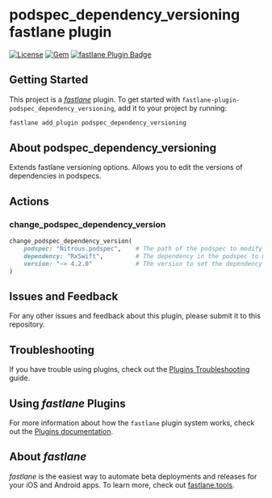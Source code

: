 # podspec_dependency_versioning fastlane plugin

[![License](https://img.shields.io/github/license/Coledunsby/fastlane-plugin-podspec-dependency-versioning.svg)](https://github.com/Coledunsby/fastlane-plugin-podspec-dependency-versioning/blob/master/LICENSE)
[![Gem](https://img.shields.io/gem/v/fastlane-plugin-podspec-dependency-versioning.svg?style=flat)](http://rubygems.org/gems/fastlane-plugin-podspec-dependency-versioning)
[![fastlane Plugin Badge](https://rawcdn.githack.com/fastlane/fastlane/master/fastlane/assets/plugin-badge.svg)](https://rubygems.org/gems/fastlane-plugin-podspec_dependency_versioning)

## Getting Started

This project is a [_fastlane_](https://github.com/fastlane/fastlane) plugin. To get started with `fastlane-plugin-podspec_dependency_versioning`, add it to your project by running:

```bash
fastlane add_plugin podspec_dependency_versioning
```

## About podspec_dependency_versioning

Extends fastlane versioning options. Allows you to edit the versions of dependencies in podspecs.

## Actions

### change_podspec_dependency_version

```ruby
change_podspec_dependency_version(
    podspec: "Nitrous.podspec",    # The path of the podspec to modify
    dependency: "RxSwift",         # The dependency in the podspec to modify
    version: "~> 4.2.0"            # The version to set the dependency to
)
```

## Issues and Feedback

For any other issues and feedback about this plugin, please submit it to this repository.

## Troubleshooting

If you have trouble using plugins, check out the [Plugins Troubleshooting](https://docs.fastlane.tools/plugins/plugins-troubleshooting/) guide.

## Using _fastlane_ Plugins

For more information about how the `fastlane` plugin system works, check out the [Plugins documentation](https://docs.fastlane.tools/plugins/create-plugin/).

## About _fastlane_

_fastlane_ is the easiest way to automate beta deployments and releases for your iOS and Android apps. To learn more, check out [fastlane.tools](https://fastlane.tools).
